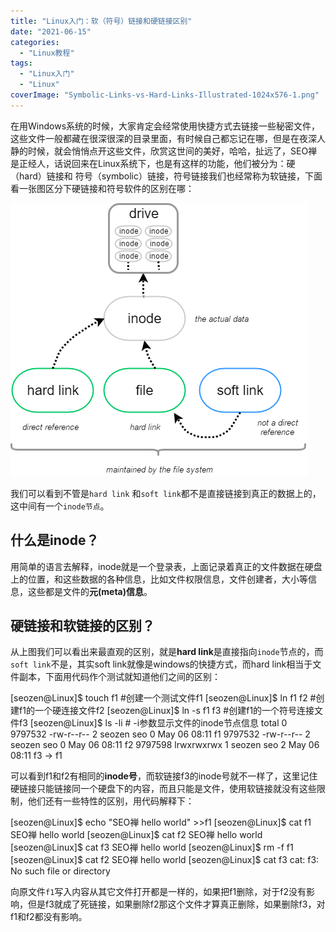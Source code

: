 ```yaml
---
title: "Linux入门：软（符号）链接和硬链接区别"
date: "2021-06-15"
categories: 
  - "Linux教程"
tags: 
  - "Linux入门"
  - "Linux"
coverImage: "Symbolic-Links-vs-Hard-Links-Illustrated-1024x576-1.png"
---
```


在用Windows系统的时候，大家肯定会经常使用快捷方式去链接一些秘密文件，这些文件一般都藏在很深很深的目录里面，有时候自己都忘记在哪，但是在夜深人静的时候，就会悄悄点开这些文件，欣赏这世间的美好，哈哈，扯远了，SEO禅是正经人，话说回来在Linux系统下，也是有这样的功能，他们被分为：硬（hard）链接和 符号（symbolic）链接，符号链接我们也经常称为软链接，下面看一张图区分下硬链接和符号软件的区别在哪：

![links_diagram](images/links_diagram.png)

我们可以看到不管是`hard link` 和`soft link`都不是直接链接到真正的数据上的，这中间有一个`inode节点`。

## 什么是inode？

用简单的语言去解释，inode就是一个登录表，上面记录着真正的文件数据在硬盘上的位置，和这些数据的各种信息，比如文件权限信息，文件创建者，大小等信息，这些都是文件的**元(meta)信息**。

## 硬链接和软链接的区别？

从上图我们可以看出来最直观的区别，就是**hard link**是直接指向`inode`节点的，而`soft link`不是，其实soft link就像是windows的快捷方式，而hard link相当于文件副本，下面用代码作个测试就知道他们之间的区别：

\[seozen@Linux\]$ touch f1          #创建一个测试文件f1
\[seozen@Linux\]$ ln f1 f2          #创建f1的一个硬连接文件f2
\[seozen@Linux\]$ ln -s f1 f3       #创建f1的一个符号连接文件f3
\[seozen@Linux\]$ ls -li            # -i参数显示文件的inode节点信息
total 0
9797532 -rw-r--r-- 2 seozen seo 0 May 06 08:11 f1
9797532 -rw-r--r-- 2 seozen seo 0 May 06 08:11 f2
9797598 lrwxrwxrwx  1 seozen seo 2 May 06 08:11 f3 -> f1

可以看到f1和f2有相同的**inode号**，而软链接f3的inode号就不一样了，这里记住硬链接只能链接同一个硬盘下的内容，而且只能是文件，使用软链接就没有这些限制，他们还有一些特性的区别，用代码解释下：

\[seozen@Linux\]$ echo "SEO禅 hello world" >>f1
\[seozen@Linux\]$ cat f1
SEO禅 hello world
\[seozen@Linux\]$ cat f2
SEO禅 hello world
\[seozen@Linux\]$ cat f3
SEO禅 hello world
\[seozen@Linux\]$ rm -f f1
\[seozen@Linux\]$ cat f2
SEO禅 hello world
\[seozen@Linux\]$ cat f3
cat: f3: No such file or directory

向原文件`f1`写入内容从其它文件打开都是一样的，如果把f1删除，对于f2没有影响，但是f3就成了死链接，如果删除f2那这个文件才算真正删除，如果删除f3，对f1和f2都没有影响。
